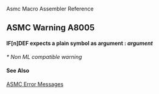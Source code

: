 Asmc Macro Assembler Reference

## ASMC Warning A8005

#### IF[n]DEF expects a plain symbol as argument : _argument_

_* Non ML compatible warning_

#### See Also

[ASMC Error Messages](readme.md)